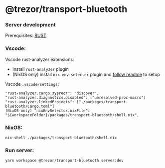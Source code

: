 # @trezor/transport-bluetooth

### Server development

Prerequisites: [RUST](https://www.rust-lang.org/tools/install)

### Vscode:

Vscode rust-analyzer extensions:

-   install `rust-analyzer` plugin
-   (NixOS only) install `nix-env-selector` plugin and [follow readme](https://marketplace.visualstudio.com/items?itemName=arrterian.nix-env-selector) to setup

Vscode `.vscode/settings`:

```
"rust-analyzer.cargo.sysroot": "discover",
"rust-analyzer.diagnostics.disabled": ["unresolved-proc-macro"]
"rust-analyzer.linkedProjects": ["./packages/transport-bluetooth/Cargo.toml"]
(NixOS only) "nixEnvSelector.nixFile": "${workspaceFolder}/packages/transport-bluetooth/shell.nix",
```

### NixOS:

```
nix-shell ./packages/transport-bluetooth/shell.nix
```

### Run server:

```
yarn workspace @trezor/transport-bluetooth server:dev
```
